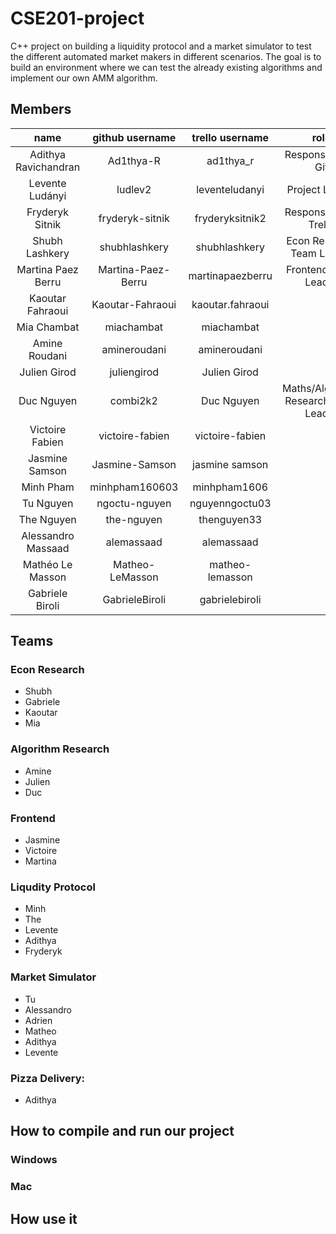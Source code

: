 # CSE201-project

C++ project on building a liquidity protocol and a market simulator to test the different automated market makers in different scenarios.
The goal is to build an environment where we can test the already existing algorithms and implement our own AMM algorithm.


## Members
| name | github username | trello username | role |
|:------------:|:---------------:|:---------------:|:------:|
| Adithya Ravichandran | Ad1thya-R | ad1thya_r | Responsible for Git |
| Levente Ludányi | ludlev2 | leventeludanyi | Project Leader |
| Fryderyk Sitnik | fryderyk-sitnik | fryderyksitnik2 | Responsible for Trello |
| Shubh Lashkery | shubhlashkery | shubhlashkery | Econ Research Team Leader |
| Martina Paez Berru  | Martina-Paez-Berru | martinapaezberru | Frontend Team Leader |
| Kaoutar Fahraoui | Kaoutar-Fahraoui | kaoutar.fahraoui |  |
| Mia Chambat | miachambat | miachambat |  |
| Amine Roudani | amineroudani | amineroudani |  |
| Julien Girod | juliengirod | Julien Girod |  |
| Duc Nguyen | combi2k2 | Duc Nguyen | Maths/Algorithm Research Team Leader |
| Victoire Fabien | victoire-fabien | victoire-fabien |  |
| Jasmine Samson | Jasmine-Samson | jasmine samson |  |
| Minh Pham | minhpham160603 | minhpham1606 |  |
| Tu Nguyen | ngoctu-nguyen | nguyenngoctu03 |  |
| The Nguyen | the-nguyen | thenguyen33 |  |
| Alessandro Massaad | alemassaad | alemassaad |  |
| Mathéo Le Masson | Matheo-LeMasson | matheo-lemasson |  |
| Gabriele Biroli | GabrieleBiroli | gabrielebiroli |  |



## Teams
### Econ Research
- Shubh
- Gabriele
- Kaoutar
- Mia

### Algorithm Research
- Amine
- Julien
- Duc

### Frontend
- Jasmine
- Victoire
- Martina

### Liqudity Protocol
- Minh
- The
- Levente
- Adithya
- Fryderyk


### Market Simulator
- Tu
- Alessandro
- Adrien
- Matheo
- Adithya
- Levente

### Pizza Delivery:
- Adithya 

## How to compile and run our project


### Windows


### Mac


## How use it




